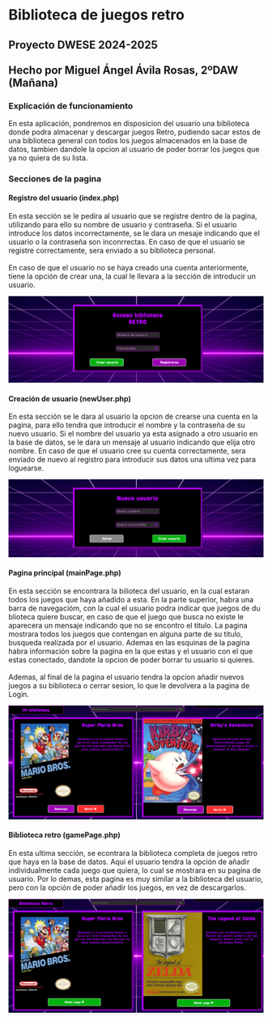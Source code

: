 <h1>Biblioteca de juegos retro</h1>
<h2>Proyecto DWESE 2024-2025<br><br>Hecho por Miguel Ángel Ávila Rosas, 2ºDAW (Mañana)</h2>

<h3>Explicación de funcionamiento</h3>

<p>En esta aplicación, pondremos en disposicion del usuario una biblioteca donde podra almacenar y descargar juegos Retro, pudiendo sacar estos de una biblioteca general con todos los juegos almacenados en la base de datos, tambien dandole la opcion al usuario de poder borrar los juegos que ya no quiera de su lista.</p>

<h3>Secciones de la pagina</h3>

<h4>Registro del usuario (index.php)</h4>

<p>En esta sección se le pedira al usuario que se registre dentro de la pagina, utilizando para ello su nombre de usuario y contraseña. Si el usuario introduce los datos incorrectamente, se le dara un mesaje indicando que el usuario o la contraseña son inconrrectas. En caso de que el usuario se registre correctamente, sera enviado a su biblioteca personal.<br><br>En caso de que el usuario no se haya creado una cuenta anteriormente, tiene la opción de crear una, la cual le llevara a la sección de introducir un usuario.</p>

<img src="./assets/img/index_img.png"/>

<h4>Creación de usuario (newUser.php)</h4>

<p>En esta sección se le dara al usuario la opcion de crearse una cuenta en la pagina, para ello tendra que introducir el nombre y la contraseña de su nuevo usuario. Si el nombre del usuario ya esta asignado a otro usuario en la base de datos, se le dara un mensaje al usuario indicando que elija otro nombre. En caso de que el usuario cree su cuenta correctamente, sera enviado de nuevo al registro para introducir sus datos una ultima vez para loguearse.</p>

<img src="./assets/img/newUser_img.png"/>

<h4>Pagina principal (mainPage.php)</h4>

<p>En esta sección se encontrara la bilioteca del usuario, en la cual estaran todos los juegos que haya añadido a esta. En la parte superior, habra una barra de navegacióm, con la cual el usuario podra indicar que juegos de du blioteca quiere buscar, en caso de que el juego que busca no existe le aparecera un mensaje indicando que no se encontro el titulo. La pagina mostrara todos los juegos que contengan en alguna parte de su titulo, busqueda realizada por el usuario. Ademas en las esquinas de la pagina habra información sobre la pagina en la que estas y el usuario con el que estas conectado, dandote la opcion de poder borrar tu usuario si quieres.<br><br>Ademas, al final de la pagina el usuario tendra la opcion añadir nuevos juegos a su biblioteca o cerrar sesion, lo que le devolvera a la pagina de Login.</p>

<img src="./assets/img/mainPage_img.png"/>

<h4>Biblioteca retro (gamePage.php)</h4>

<p>En esta ultima sección, se econtrara la biblioteca completa de juegos retro que haya en la base de datos. Aqui el usuario tendra la opción de añadir individualmente cada juego que quiera, lo cual se mostrara en su pagina de usuario. Por lo demas, esta pagina es muy similar a la biblioteca del usuario, pero con la opción de poder añadir los juegos, en vez de descargarlos.</p>

<img src="./assets/img/gamePage_img.png"/>
